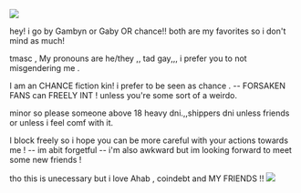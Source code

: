 ![](https://64.media.tumblr.com/6bd9d555bfc8613e05fdf8207b6688a7/51ebfba6ba1fc5b1-f3/s1280x1920/39414e6e2930cd724f8ab20cc826698d52e5e260.pnj)

hey! i go by Gambyn or Gaby OR chance!!  both are my favorites so i don't mind as much! 
	
 tmasc , My pronouns are he/they ,, tad gay,,, i prefer you to not misgendering me .
 
I am an CHANCE fiction kin! i prefer to be seen as chance . --
FORSAKEN FANS can FREELY INT ! unless you're some sort of a weirdo.

minor so please someone above 18 heavy dni.,,shippers dni unless friends or unless i feel comf with it. 

I block freely so i hope you can be more careful with your actions towards me ! -- im abit forgetful -- i'm also awkward but im looking forward to meet some new friends !

tho this is unecessary but i love Ahab , coindebt and MY FRIENDS !!
![](https://64.media.tumblr.com/6ae71775860c64903649aaa17cc72f3b/52c8af58dd8295df-70/s400x600/ba0b0c639b9093f8406b2858d6eff934208a0e95.pnj)
